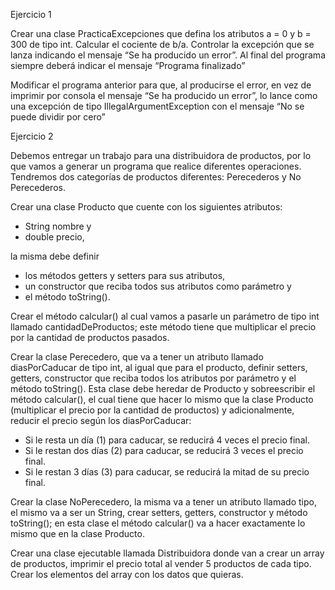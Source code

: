 Ejercicio 1

Crear una clase PracticaExcepciones que defina los atributos a = 0 y b = 300 de tipo int. Calcular el cociente de b/a. Controlar la excepción que se lanza indicando el mensaje “Se ha producido un error”. Al final del programa siempre deberá indicar el mensaje “Programa finalizado”

Modificar el programa anterior para que, al producirse el error, en vez de imprimir por consola el mensaje “Se ha producido un error”, lo lance como una excepción de tipo IllegalArgumentException con el mensaje “No se puede dividir por cero”




Ejercicio 2

Debemos entregar un trabajo para una distribuidora de productos, por lo que vamos a generar un programa que realice diferentes operaciones. Tendremos dos categorías de productos diferentes: Perecederos y No Perecederos.

Crear una clase Producto que cuente con los siguientes atributos: 

- String nombre y 
- double precio, 

la misma debe definir 
- los métodos getters y setters para sus atributos, 
- un constructor que reciba todos sus atributos como parámetro y 
- el método toString(). 

Crear el método calcular() al cual vamos a pasarle un parámetro de tipo int llamado cantidadDeProductos; este método tiene que multiplicar el precio por la cantidad de productos pasados.

Crear la clase Perecedero, que va a tener un atributo llamado diasPorCaducar de tipo int, al igual que para el producto, definir setters, getters, constructor que reciba todos los atributos por parámetro y el método toString(). Esta clase debe heredar de Producto y sobreescribir el método calcular(), el cual tiene que hacer lo mismo que la clase Producto (multiplicar el precio por la cantidad de productos) y adicionalmente, reducir el precio según los diasPorCaducar:

- Si le resta un día (1) para caducar, se reducirá 4 veces el precio final.
- Si le restan dos días (2) para caducar, se reducirá 3 veces el precio final.
- Si le restan 3 días (3) para caducar, se reducirá la mitad de su precio final.

Crear la clase NoPerecedero, la misma va a tener un atributo llamado tipo, el mismo va a ser un String, crear setters, getters, constructor y método toString(); en esta clase el método calcular() va a hacer exactamente lo mismo que en la clase Producto.

Crear una clase ejecutable llamada Distribuidora donde van a crear un array de productos, imprimir el precio total al vender 5 productos de cada tipo. Crear los elementos del array con los datos que quieras.
